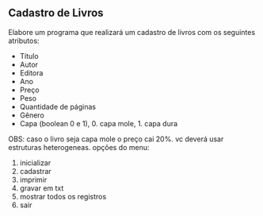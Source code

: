 ## Cadastro de Livros

Elabore um programa que realizará um cadastro de livros com os seguintes atributos:
<ul>
  <li>Título</li>
  <li>Autor</li>
  <li>Editora</li>
  <li>Ano</li>
  <li>Preço</li>
  <li>Peso</li>
  <li>Quantidade de páginas</li>
  <li>Gênero</li>
  <li>Capa (boolean 0 e 1), 0. capa mole, 1. capa dura</li>
</ul>

OBS: caso o livro seja capa mole o preço cai 20%. vc deverá usar estruturas heterogeneas. opções do menu:
<ol>
  <li>inicializar</li>
  <li>cadastrar</li>
  <li>imprimir</li>
  <li>gravar em txt</li>
  <li>mostrar todos os registros</li>
  <li>sair</li>
</ol>
